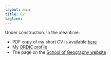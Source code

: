 ```yaml
---
layout: main
title: CV
tagline: 
---
```


Under construction. In the meantime:

  - PDF copy of my short CV is available [here](/cv.pdf)
  - My [ORDIC profile](https://orcid.org/0000-0002-6977-0615)
  - The page on the [School of Geography website](https://environment.leeds.ac.uk/geography/staff/1069/dr-nick-malleson)
